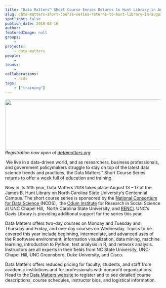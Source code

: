 ```yaml
---
title: "Data Matters™ Short Course Series Returns to Hunt Library in August"
slug: data-matters-short-course-series-returns-to-hunt-library-in-august
spotlight: false
publish_date: 2018-03-16
author: 
featuredImage: null
groups:
    - 
projects:
    - data-matters
people:
    - 
teams: 
    - 
collaborations:
    - ncds
tags:
    - ["training"]
---
```

<em><img class="aligncenter size-large wp-image-17464" src="http://renci.org/wp-content/uploads/2018/03/DM-Header-1024x263.png" alt="" width="640" height="164" />Registration now open at </em><a href="http://www.datamatters.org/"><em>datamatters.org</em></a>

<strong> </strong>We live in a data-driven world, and as researchers, business professionals, and government policymakers struggle to stay on top of the latest data science trends and practices, the Data Matters™ Short Course Series returns to offer a week full of education and training. <!--more-->

Now in its fifth year, Data Matters 2018 takes place August 13 – 17 at the James B. Hunt Library on North Carolina State University’s Centennial Campus. The short course series is sponsored by the <a href="http://datascienceconsortium.org/">National Consortium for Data Science </a>(NCDS),  the <a href="http://odum.unc.edu/">Odum Institute</a> for Research in Social Science at UNC Chapel Hill,  North Carolina State University, and <a href="http://www.renci.org/">RENCI</a>. UNC’s Davis Library is providing additional support for the series this year.

Data Matters offers two-day courses on Monday and Tuesday and Thursday and Friday, and one-day courses on Wednesday. Topics to be covered this year include beginning, intermediate, and advanced uses of the R software environment, information visualization, data mining, machine learning, introduction to Python, text analysis in R, and network analysis. Instructors are all experts in their fields from NC State University, UNC-Chapel Hill, UNC Greensboro, Duke University, and Cisco.

Data Matters offers reduced pricing for faculty, students, and staff from academic institutions and for professionals with nonprofit organizations.  Head to the <a href="http://datamatters.org/">Data Matters website </a>to register and to see detailed course descriptions, course schedules, instructor bios, and logistical information.

&nbsp;
